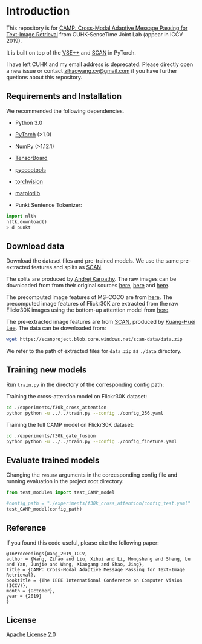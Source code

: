 # Introduction

This repository is for [CAMP: Cross-Modal Adaptive Message Passing for Text-Image Retrieval](https://arxiv.org/abs/1909.05506) from CUHK-SenseTime Joint Lab (appear in ICCV 2019).

It is built on top of the [VSE++](https://github.com/fartashf/vsepp) and [SCAN](https://kuanghuei.github.io/SCANProject/) in PyTorch.

I have left CUHK and my email address is deprecated. Please directly open a new issue or contact zihaowang.cv@gmail.com if you have further quetions about this repository.

## Requirements and Installation
We recommended the following dependencies.

* Python 3.0
* [PyTorch](http://pytorch.org/) (>1.0)
* [NumPy](http://www.numpy.org/) (>1.12.1)
* [TensorBoard](https://github.com/TeamHG-Memex/tensorboard_logger)
* [pycocotools](https://github.com/cocodataset/cocoapi)
* [torchvision]()
* [matplotlib]()

* Punkt Sentence Tokenizer:
```python
import nltk
nltk.download()
> d punkt
```

## Download data

Download the dataset files and pre-trained models. We use the same pre-extracted features and splits as [SCAN](https://kuanghuei.github.io/SCANProject/).

The splits are produced by [Andrej Karpathy](http://cs.stanford.edu/people/karpathy/deepimagesent/). The raw images can be downloaded from from their original sources [here](http://nlp.cs.illinois.edu/HockenmaierGroup/Framing_Image_Description/KCCA.html), [here](http://shannon.cs.illinois.edu/DenotationGraph/) and [here](http://mscoco.org/).

The precomputed image features of MS-COCO are from [here](https://github.com/peteanderson80/bottom-up-attention). The precomputed image features of Flickr30K are extracted from the raw Flickr30K images using the bottom-up attention model from [here](https://github.com/peteanderson80/bottom-up-attention). 

The pre-extracted image features are from [SCAN](https://kuanghuei.github.io/SCANProject/), produced by [Kuang-Huei Lee](https://kuanghuei.github.io/). The data can be downloaded from:

```bash
wget https://scanproject.blob.core.windows.net/scan-data/data.zip
```

We refer to the path of extracted files for `data.zip` as `./data` directory.


## Training new models
Run `train.py` in the directory of the corresponding config path:

Training the cross-attention model on Flickr30K dataset:
```bash
cd ./experiments/f30k_cross_attention
python python -u ../../train.py --config ./config_256.yaml
```

Training the full CAMP model on Flickr30K dataset:
```bash
cd ./experiments/f30k_gate_fusion
python python -u ../../train.py --config ./config_finetune.yaml
```

## Evaluate trained models
Changing the `resume` arguments in the coreesponding config file and running evaluation in the project root directory:

```python
from test_modules import test_CAMP_model

#config_path = "./experiments/f30k_cross_attention/config_test.yaml"
test_CAMP_model(config_path)
```


## Reference

If you found this code useful, please cite the following paper:

```
@InProceedings{Wang_2019_ICCV,
author = {Wang, Zihao and Liu, Xihui and Li, Hongsheng and Sheng, Lu and Yan, Junjie and Wang, Xiaogang and Shao, Jing},
title = {CAMP: Cross-Modal Adaptive Message Passing for Text-Image Retrieval},
booktitle = {The IEEE International Conference on Computer Vision (ICCV)},
month = {October},
year = {2019}
}
```

## License

[Apache License 2.0](http://www.apache.org/licenses/LICENSE-2.0)

